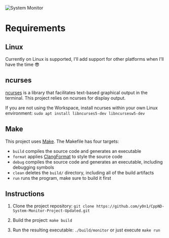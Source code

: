 ![System Monitor](images/monitor.png)

# Requirements

## Linux
Currently on Linux is supported, I'll add support for other platforms when I'll have the time 😎

## ncurses
[ncurses](https://www.gnu.org/software/ncurses/) is a library that facilitates text-based graphical output in the terminal. This project relies on ncurses for display output.

If you are not using the Workspace, install ncurses within your own Linux environment: `sudo apt install libncurses5-dev libncursesw5-dev`

## Make
This project uses [Make](https://www.gnu.org/software/make/). The Makefile has four targets:
* `build` compiles the source code and generates an executable
* `format` applies [ClangFormat](https://clang.llvm.org/docs/ClangFormat.html) to style the source code
* `debug` compiles the source code and generates an executable, including debugging symbols
* `clean` deletes the `build/` directory, including all of the build artifacts
* `run` runs the program, make sure to build it first

## Instructions

1. Clone the project repository: `git clone https://github.com/y0n1/CppND-System-Monitor-Project-Updated.git`

2. Build the project: `make build`

3. Run the resulting executable: `./build/monitor` or just execute `make run`
